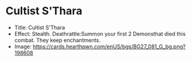 # Cultist S'Thara
- Title:  Cultist S'Thara
- Effect:  Stealth. Deathrattle:Summon your first 2 Demonsthat died this combat. They keep enchantments.
- Image:  https://cards.hearthpwn.com/enUS/bgs/BG27_081_G_bg.png?198608
